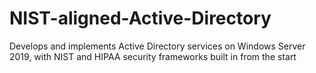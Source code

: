 # NIST-aligned-Active-Directory
Develops and implements Active Directory services on Windows Server 2019, with NIST and HIPAA security frameworks built in from the start
